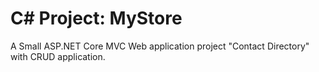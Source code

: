 # C# Project: MyStore
A Small ASP.NET Core MVC Web application project "Contact Directory" with CRUD application.
